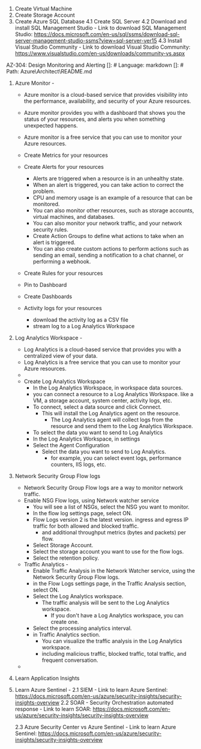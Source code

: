 1. Create Virtual Machine
3. Create Storage Account
4. Create Azure SQL Database
    4.1 Create SQL Server
    4.2 Download and install SQL Management Studio - Link to download SQL Management Studio: https://docs.microsoft.com/en-us/sql/ssms/download-sql-server-management-studio-ssms?view=sql-server-ver15
    4.3 Install Visual Studio Community - Link to download Visual Studio Community: https://www.visualstudio.com/en-us/downloads/community-vs.aspx


AZ-304: Design Monitoring and Alerting
[]: # Language: markdown
[]: # Path: Azure\Architect\README.md

1. Azure Monitor -
    - Azure monitor is a cloud-based service that provides visibility into the performance, availability, and security of your Azure resources.
    - Azure monitor provides you with a dashboard that shows you the status of your resources, and alerts you when something unexpected happens.
    - Azure monitor is a free service that you can use to monitor your Azure resources.
    - Create Metrics for your resources
    - Create Alerts for your resources
        - Alerts are triggered when a resource is in an unhealthy state.
        - When an alert is triggered, you can take action to correct the problem.
        - CPU and memory usage is an example of a resource that can be monitored.
        - You can also monitor other resources, such as storage accounts, virtual machines, and databases.
        - You can also monitor your network traffic, and your network security rules.
        - Create Action Groups to define what actions to take when an alert is triggered.
        - You can also create custom actions to perform actions such as sending an email, sending a notification to a chat channel, or performing a webhook.

    - Create Rules for your resources
    - Pin to Dashboard
    - Create Dashboards

    - Activity logs for your resources
        - download the activity log as a CSV file
        - stream log to a Log Analytics Workspace

2. Log Analytics Workspace - 
    - Log Analytics is a cloud-based service that provides you with a centralized view of your data.
    - Log Analytics is a free service that you can use to monitor your Azure resources.
    - 
    - Create Log Analytics Workspace
        - In the Log Analytics Workspace, in workspace data sources.
        - you can connect a resource to a Log Analytics Workspace. like a VM, a storage account, system center, activity logs, etc.
        - To connect, select a data source and click Connect.
          - This will install the Log Analytics agent on the resource.
            - The Log Analytics agent will collect logs from the resource and send them to the Log Analytics Workspace.
        - To select the data you want to send to Log Analytics
         - In the Log Analytics Workspace, in settings
         - Select the Agent Configuration 
            - Select the data you want to send to Log Analytics.
                - for example, you can select event logs, performance counters, IIS logs, etc.

3. Network Security Group Flow logs
    - Network Security Group Flow logs are a way to monitor network traffic.
    - Enable NSG Flow logs, using Network watcher service
        - You will see a list of NSGs, select the NSG you want to monitor.
        - In the flow log settings page, select ON. 
        - Flow Logs version 2 is the latest version. ingress and egress IP traffic for both allowed and blocked traffic.
          - and additional throughput metrics (bytes and packets) per flow. 
        - Select Storage Account.
        - Select the storage account you want to use for the flow logs.
        - Select the retention policy.
    - Traffic Analytics - 
        - Enable Traffic Analysis in the Network Watcher service, using the Network Security Group Flow logs.
        - in the Flow Logs settings page, in the Traffic Analysis section, select ON.
        - Select the Log Analytics workspace.
          - The traffic analysis will be sent to the Log Analytics workspace.
            - If you don't have a Log Analytics workspace, you can create one. 
        - Select the processing analytics interval.
        - in Traffic Analytics section.
            - You can visualize the traffic analysis in the Log Analytics workspace.
            - including malicious traffic, blocked traffic, total traffic, and frequent conversation. 
    - 

1. Learn Application Insights
2. Learn Azure Sentinel -
   2.1 SIEM - Link to learn Azure Sentinel: https://docs.microsoft.com/en-us/azure/security-insights/security-insights-overview
   2.2 SOAR - Security Orchestration automated response - Link to learn SOAR: https://docs.microsoft.com/en-us/azure/security-insights/security-insights-overview

   2.3 Azure Security Center vs Azure Sentinel - Link to learn Azure Sentinel: https://docs.microsoft.com/en-us/azure/security-insights/security-insights-overview